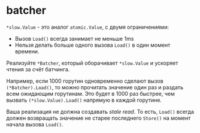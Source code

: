 # batcher

`*slow.Value` - это аналог `atomic.Value`, с двумя ограничениями:
  - Вызов `Load()` всегда занимает не меньше 1ms
  - Нельзя делать больше одного вызова `Load()` в один момент времени.

Реализуйте `*Batcher`, который оборачивает `*slow.Value` и ускоряет чтения за счёт батчинга.

Например, если 1000 горутин одновременно сделают вызов `(*Batcher).Load()`, то можно прочитать
значение один раз и раздать всем ожидающим горутинам. Это будет в 1000 раз быстрее,
чем вызвать `(*slow.Value).Load()` напрямую в каждой горутине.

Ваша реализация не должна создавать _stale read_. То есть, `Load()` всегда должен возвращать значение
не старее последнего `Store()` на момент начала вызова `Load()`.
